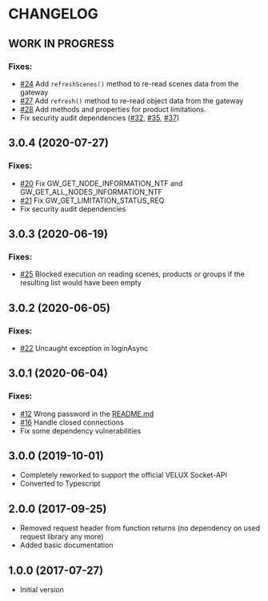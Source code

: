 # CHANGELOG

<!--
	Placeholder for the next version (at the beginning of the line):
	## __WORK IN PROGRESS__
-->
## __WORK IN PROGRESS__

### Fixes:

* [#24](https://github.com/MiSchroe/klf-200-api/issues/24) Add `refreshScenes()` method to re-read scenes data from the gateway
* [#27](https://github.com/MiSchroe/klf-200-api/issues/27) Add `refresh()` method to re-read object data from the gateway
* [#28](https://github.com/MiSchroe/klf-200-api/issues/28) Add methods and properties for product limitations.
* Fix security audit dependencies ([#32](https://github.com/MiSchroe/klf-200-api/issues/32), [#35](https://github.com/MiSchroe/klf-200-api/issues/35), [#37](https://github.com/MiSchroe/klf-200-api/issues/37))

## 3.0.4 (2020-07-27)

### Fixes:

* [#20](https://github.com/MiSchroe/klf-200-api/issues/20) Fix GW_GET_NODE_INFORMATION_NTF and GW_GET_ALL_NODES_INFORMATION_NTF
* [#21](https://github.com/MiSchroe/klf-200-api/issues/21) Fix GW_GET_LIMITATION_STATUS_REQ
* Fix security audit dependencies

## 3.0.3 (2020-06-19)

### Fixes:

* [#25](https://github.com/MiSchroe/klf-200-api/issues/25) Blocked execution on reading scenes, products or groups if the resulting list would have been empty

## 3.0.2 (2020-06-05)

### Fixes:

* [#22](https://github.com/MiSchroe/klf-200-api/issues/22) Uncaught exception in loginAsync

## 3.0.1 (2020-06-04)

### Fixes:

* [#12](https://github.com/MiSchroe/klf-200-api/issues/12) Wrong password in the [README.md](README.md)
* [#16](https://github.com/MiSchroe/klf-200-api/issues/16) Handle closed connections
* Fix some dependency vulnerabilities

## 3.0.0 (2019-10-01)
* Completely reworked to support the official VELUX Socket-API
* Converted to Typescript

## 2.0.0 (2017-09-25)
* Removed request header from function returns (no dependency on used
request library any more)
* Added basic documentation

## 1.0.0 (2017-07-27)
* Initial version
